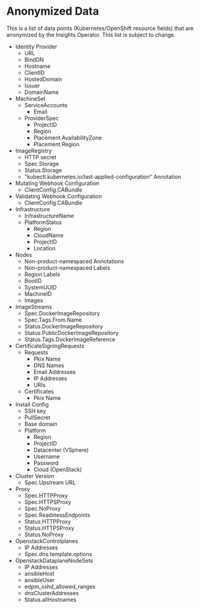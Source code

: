 # Anonymized Data

This is a list of data points (Kubernetes/OpenShift resource fields) that are
anonymized by the Insights Operator. This list is subject to change.

- Identity Provider
  - URL
  - BindDN
  - Hostname
  - ClientID
  - HostedDomain
  - Issuer
  - DomainName
- MachineSet
  - ServiceAccounts
    - Email
  - ProviderSpec
    - ProjectID
    - Region
    - Placement.AvailabilityZone
    - Placement.Region
- ImageRegistry
  - HTTP secret
  - Spec.Storage
  - Status.Storage
  - "kubectl.kubernetes.io/last-applied-configuration" Annotation
- Mutating Webhook Configuration
  - ClientConfig.CABundle
- Validating Webhook Configuration
  - ClientConfig.CABundle
- Infrastructure
  - InfrastructureName
  - PlatformStatus
    - Region
    - CloudName
    - ProjectID
    - Location
- Nodes
  - Non-product-namespaced Annotations
  - Non-product-namespaced Labels
  - Region Labels
  - BootID
  - SystemUUID
  - MachineID
  - Images
- ImageStreams
  - Spec.DockerImageRepository
  - Spec.Tags.From.Name
  - Status.DockerImageRepository
  - Status.PublicDockerImageRepository
  - Status.Tags.DockerImageReference
- CertificateSigningRequests
  - Requests
    - Pkix Name
    - DNS Names
    - Email Addresses
    - IP Addresses
    - URIs
  - Certificates
    - Pkix Name
- Install Config
  - SSH key
  - PullSecret
  - Base domain
  - Platform
    - Region
    - ProjectID
    - Datacenter (VSphere)
    - Username
    - Password
    - Cloud (OpenStack)
- Cluster Version
  - Spec.Upstream URL
- Proxy
  - Spec.HTTPProxy
  - Spec.HTTPSProxy
  - Spec.NoProxy
  - Spec.ReadinessEndpoints
  - Status.HTTPProxy
  - Status.HTTPSProxy
  - Status.NoProxy
- OpenstackControlplanes
  - IP Addresses
  - Spec.dns.template.options
- OpenstackDataplaneNodeSets
  - IP Addresses
  - ansibleHost
  - ansibleUser
  - edpm_sshd_allowed_ranges
  - dnsClusterAddresses
  - Status.allHostnames
